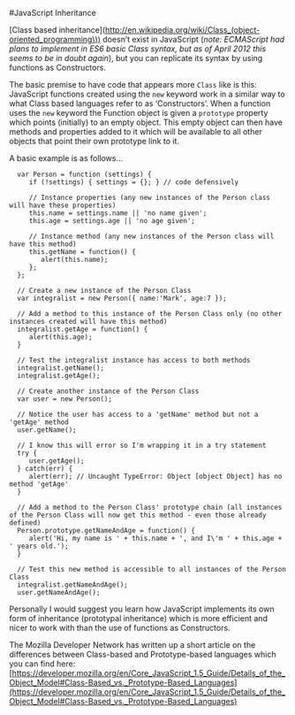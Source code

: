 #JavaScript Inheritance

[Class based inheritance](http://en.wikipedia.org/wiki/Class_(object-oriented_programming\)) doesn’t exist in JavaScript (*note: ECMAScript had plans to implement in ES6 basic Class syntax, but as of April 2012 this seems to be in doubt again*), but you can replicate its syntax by using functions as Constructors.

The basic premise to have code that appears more `Class` like is this: JavaScript functions created using the `new` keyword work in a similar way to what Class based languages refer to as ‘Constructors’. When a function uses the `new` keyword the Function object is given a `prototype` property which points (initially) to an empty object. This empty object can then have methods and properties added to it which will be available to all other objects that point their own prototype link to it.

A basic example is as follows…

      var Person = function (settings) {
         if (!settings) { settings = {}; } // code defensively

         // Instance properties (any new instances of the Person class will have these properties)
         this.name = settings.name || 'no name given';
         this.age = settings.age || 'no age given';

         // Instance method (any new instances of the Person class will have this method)
         this.getName = function() {
            alert(this.name);
         };
      };

      // Create a new instance of the Person Class
      var integralist = new Person({ name:'Mark', age:7 });

      // Add a method to this instance of the Person Class only (no other instances created will have this method)
      integralist.getAge = function() {
         alert(this.age);
      }

      // Test the integralist instance has access to both methods
      integralist.getName();
      integralist.getAge();

      // Create another instance of the Person Class
      var user = new Person();

      // Notice the user has access to a 'getName' method but not a 'getAge' method
      user.getName();

      // I know this will error so I'm wrapping it in a try statement
      try {
         user.getAge();
      } catch(err) {
         alert(err); // Uncaught TypeError: Object [object Object] has no method 'getAge'
      }

      // Add a method to the Person Class' prototype chain (all instances of the Person Class will now get this method - even those already defined)
      Person.prototype.getNameAndAge = function() {
         alert('Hi, my name is ' + this.name + ', and I\'m ' + this.age + ' years old.');
      }

      // Test this new method is accessible to all instances of the Person Class
      integralist.getNameAndAge();
      user.getNameAndAge();

Personally I would suggest you learn how JavaScript implements its own form of inheritance (prototypal inheritance) which is more efficient and nicer to work with than the use of functions as Constructors.

The Mozilla Developer Network has written up a short article on the differences between Class-based and Prototype-based languages which you can find here: [https://developer.mozilla.org/en/Core_JavaScript_1.5_Guide/Details_of_the_Object_Model#Class-Based_vs._Prototype-Based_Languages](https://developer.mozilla.org/en/Core_JavaScript_1.5_Guide/Details_of_the_Object_Model#Class-Based_vs._Prototype-Based_Languages)